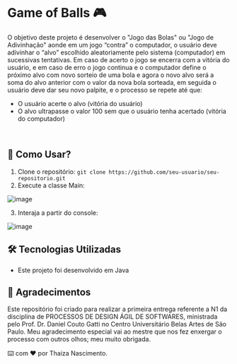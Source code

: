 # Game of Balls 🎮
O objetivo deste projeto é desenvolver o "Jogo das Bolas" ou "Jogo de Adivinhação" aonde em um jogo “contra” o computador, o usuário deve adivinhar o “alvo” escolhido aleatoriamente pelo sistema (computador) em sucessivas tentativas. Em caso de acerto o jogo se encerra com a vitória do usuário, e em caso de erro o jogo continua e o computador define o próximo alvo com novo sorteio de uma bola e agora o novo alvo será a soma do alvo anterior com o valor da nova bola sorteada, em seguida o usuário deve dar seu novo palpite, e o processo se repete até que:
- O usuário acerte o alvo (vitória do usuário)
- O alvo ultrapasse o valor 100 sem que o usuário tenha acertado (vitória do computador)
<br>

## 🤔 Como Usar?
1. Clone o repositório: `git clone https://github.com/seu-usuario/seu-repositorio.git`
2. Execute a classe Main:

![image](https://github.com/thaizacn/GameOfBalls_POO/assets/77704621/d46f91bb-a081-490e-a825-fff9891afacd)


3. Interaja a partir do console:

![image](https://github.com/thaizacn/GameOfBalls_POO/assets/77704621/e5d4cfa1-1164-4ffe-baae-9dba33d83bd6)


## 🛠️ Tecnologias Utilizadas
- Este projeto foi desenvolvido em Java


## 🎁 Agradecimentos
Este repositório foi criado para realizar a primeira entrega referente a N1 da disciplina de PROCESSOS DE DESIGN ÁGIL DE SOFTWARES, ministrada pelo Prof. Dr. Daniel Couto Gatti no Centro Universitário Belas Artes de São Paulo. Meu agradecimento especial vai ao mestre que nos fez enxergar o processo com outros olhos; meu muito obrigada.

⌨️ com ❤️ por Thaiza Nascimento.
